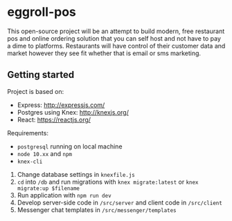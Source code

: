 # eggroll-pos

This open-source project will be an attempt to build modern, free restaurant pos and online ordering solution that you can self host and not have to pay a dime to platforms. Restaurants will have control of their customer data and market however they see fit whether that is email or sms marketing.

## Getting started

Project is based on:

- Express: http://expressjs.com/
- Postgres using Knex: http://knexjs.org/
- React: https://reactjs.org/

Requirements:

- `postgresql` running on local machine
- `node 10.xx` and `npm`
- `knex-cli`

1. Change database settings in `knexfile.js`
2. `cd` into `/db` and run migrations with `knex migrate:latest` or `knex migrate:up $filename`
3. Run application with `npm run dev`
4. Develop server-side code in `/src/server` and client code in `/src/client`
5. Messenger chat templates in `/src/messenger/templates`
